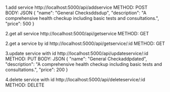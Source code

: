 
1.add service
http://localhost:5000/api/addservice
METHOD:  POST
<br/>
BODY: JSON
    {
  "name": "General Checksddsdup",
  "description": "A comprehensive health checkup including basic tests and consultations.",
  "price": 500
}

2.get all service
http://localhost:5000/api/getservice
METHOD:  GET

2.get a service by id
http://localhost:5000/api/getservice/:id
METHOD:  GET


3.update service with id
http://localhost:5000/api/updateservice/:id
METHOD:  PUT
BODY: JSON
    {
  "name": "General Checkaddpdated",
  "description": "A comprehensive health checkup including basic tests and consultations.",
  "price": 200
}

4.delete service with id
http://localhost:5000/api/deleteservice/:id
METHOD:  DELETE

